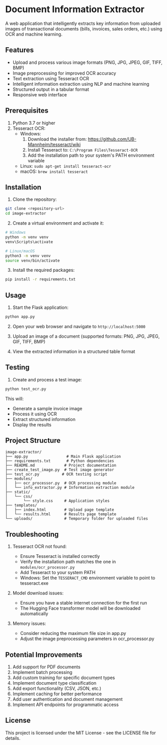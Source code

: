 # Document Information Extractor

A web application that intelligently extracts key information from uploaded images of transactional documents (bills, invoices, sales orders, etc.) using OCR and machine learning.

## Features

- Upload and process various image formats (PNG, JPG, JPEG, GIF, TIFF, BMP)
- Image preprocessing for improved OCR accuracy
- Text extraction using Tesseract OCR
- Intelligent information extraction using NLP and machine learning
- Structured output in a tabular format
- Responsive web interface

## Prerequisites

1. Python 3.7 or higher
2. Tesseract OCR:
   - Windows:
     1. Download the installer from: https://github.com/UB-Mannheim/tesseract/wiki
     2. Install Tesseract to: `C:\Program Files\Tesseract-OCR`
     3. Add the installation path to your system's PATH environment variable
   - Linux: `sudo apt-get install tesseract-ocr`
   - macOS: `brew install tesseract`

## Installation

1. Clone the repository:
```bash
git clone <repository-url>
cd image-extractor
```

2. Create a virtual environment and activate it:
```bash
# Windows
python -m venv venv
venv\Scripts\activate

# Linux/macOS
python3 -m venv venv
source venv/bin/activate
```

3. Install the required packages:
```bash
pip install -r requirements.txt
```

## Usage

1. Start the Flask application:
```bash
python app.py
```

2. Open your web browser and navigate to `http://localhost:5000`

3. Upload an image of a document (supported formats: PNG, JPG, JPEG, GIF, TIFF, BMP)

4. View the extracted information in a structured table format

## Testing

1. Create and process a test image:
```bash
python test_ocr.py
```

This will:
- Generate a sample invoice image
- Process it using OCR
- Extract structured information
- Display the results

## Project Structure

```
image-extractor/
├── app.py                 # Main Flask application
├── requirements.txt       # Python dependencies
├── README.md             # Project documentation
├── create_test_image.py  # Test image generator
├── test_ocr.py          # OCR testing script
├── modules/
│   ├── ocr_processor.py  # OCR processing module
│   └── info_extractor.py # Information extraction module
├── static/
│   └── css/
│       └── style.css     # Application styles
├── templates/
│   ├── index.html        # Upload page template
│   └── results.html      # Results page template
└── uploads/              # Temporary folder for uploaded files
```

## Troubleshooting

1. Tesseract OCR not found:
   - Ensure Tesseract is installed correctly
   - Verify the installation path matches the one in `modules/ocr_processor.py`
   - Add Tesseract to your system PATH
   - Windows: Set the `TESSERACT_CMD` environment variable to point to tesseract.exe

2. Model download issues:
   - Ensure you have a stable internet connection for the first run
   - The Hugging Face transformer model will be downloaded automatically

3. Memory issues:
   - Consider reducing the maximum file size in app.py
   - Adjust the image preprocessing parameters in ocr_processor.py

## Potential Improvements

1. Add support for PDF documents
2. Implement batch processing
3. Add custom training for specific document types
4. Implement document type classification
5. Add export functionality (CSV, JSON, etc.)
6. Implement caching for better performance
7. Add user authentication and document management
8. Implement API endpoints for programmatic access

## License

This project is licensed under the MIT License - see the LICENSE file for details.

